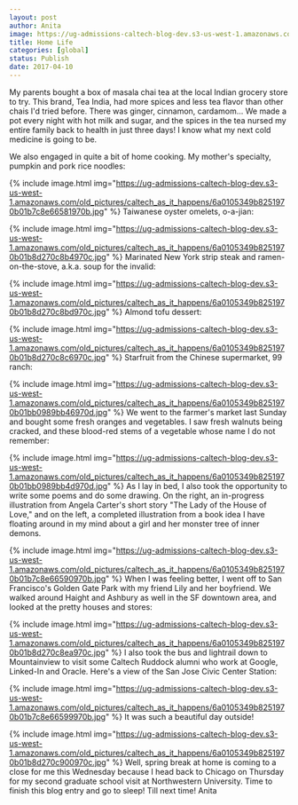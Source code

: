 ```yaml
---
layout: post
author: Anita
image: https://ug-admissions-caltech-blog-dev.s3-us-west-1.amazonaws.com/old_pictures/caltech_as_it_happens/6a0105349b8251970b01b8d270c8a2970c.jpg
title: Home Life
categories: [global]
status: Publish
date: 2017-04-10
---
```


My parents bought a box of masala chai tea at the local Indian grocery store to try. This brand, Tea India, had more spices and less tea flavor than other chais I'd tried before. There was ginger, cinnamon, cardamom... We made a pot every night with hot milk and sugar, and the spices in the tea nursed my entire family back to health in just three days! I know what my next cold medicine is going to be.

We also engaged in quite a bit of home cooking. My mother's specialty, pumpkin and pork rice noodles:


{% include image.html img="https://ug-admissions-caltech-blog-dev.s3-us-west-1.amazonaws.com/old_pictures/caltech_as_it_happens/6a0105349b8251970b01b7c8e66581970b.jpg" %}
Taiwanese oyster omelets, o-a-jian:


{% include image.html img="https://ug-admissions-caltech-blog-dev.s3-us-west-1.amazonaws.com/old_pictures/caltech_as_it_happens/6a0105349b8251970b01b8d270c8b4970c.jpg" %}
Marinated New York strip steak and ramen-on-the-stove, a.k.a. soup for the invalid:


{% include image.html img="https://ug-admissions-caltech-blog-dev.s3-us-west-1.amazonaws.com/old_pictures/caltech_as_it_happens/6a0105349b8251970b01b8d270c8bd970c.jpg" %}
Almond tofu dessert:


{% include image.html img="https://ug-admissions-caltech-blog-dev.s3-us-west-1.amazonaws.com/old_pictures/caltech_as_it_happens/6a0105349b8251970b01b8d270c8c6970c.jpg" %}
Starfruit from the Chinese supermarket, 99 ranch:


{% include image.html img="https://ug-admissions-caltech-blog-dev.s3-us-west-1.amazonaws.com/old_pictures/caltech_as_it_happens/6a0105349b8251970b01bb0989bb46970d.jpg" %}
We went to the farmer's market last Sunday and bought some fresh oranges and vegetables. I saw fresh walnuts being cracked, and these blood-red stems of a vegetable whose name I do not remember:


{% include image.html img="https://ug-admissions-caltech-blog-dev.s3-us-west-1.amazonaws.com/old_pictures/caltech_as_it_happens/6a0105349b8251970b01bb0989bb4d970d.jpg" %}
As I lay in bed, I also took the opportunity to write some poems and do some drawing. On the right, an in-progress illustration from Angela Carter's short story "The Lady of the House of Love," and on the left, a completed illustration from a book idea I have floating around in my mind about a girl and her monster tree of inner demons.


{% include image.html img="https://ug-admissions-caltech-blog-dev.s3-us-west-1.amazonaws.com/old_pictures/caltech_as_it_happens/6a0105349b8251970b01b7c8e66590970b.jpg" %}
When I was feeling better, I went off to San Francisco's Golden Gate Park with my friend Lily and her boyfriend. We walked around Haight and Ashbury as well in the SF downtown area, and looked at the pretty houses and stores:


{% include image.html img="https://ug-admissions-caltech-blog-dev.s3-us-west-1.amazonaws.com/old_pictures/caltech_as_it_happens/6a0105349b8251970b01b8d270c8ea970c.jpg" %}
I also took the bus and lightrail down to Mountainview to visit some Caltech Ruddock alumni who work at Google, Linked-In and Oracle. Here's a view of the San Jose Civic Center Station:


{% include image.html img="https://ug-admissions-caltech-blog-dev.s3-us-west-1.amazonaws.com/old_pictures/caltech_as_it_happens/6a0105349b8251970b01b7c8e66599970b.jpg" %}
It was such a beautiful day outside!


{% include image.html img="https://ug-admissions-caltech-blog-dev.s3-us-west-1.amazonaws.com/old_pictures/caltech_as_it_happens/6a0105349b8251970b01b8d270c900970c.jpg" %}
Well, spring break at home is coming to a close for me this Wednesday because I head back to Chicago on Thursday for my second graduate school visit at Northwestern University. Time to finish this blog entry and go to sleep!
Till next time!
Anita
